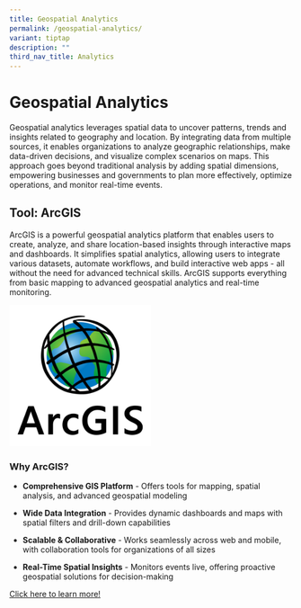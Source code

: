 ```yaml
---
title: Geospatial Analytics
permalink: /geospatial-analytics/
variant: tiptap
description: ""
third_nav_title: Analytics
---
```

<h1>Geospatial Analytics</h1>
<p>Geospatial analytics leverages spatial data to uncover patterns, trends
and insights related to geography and location. By integrating data from
multiple sources, it enables organizations to analyze geographic relationships,
make data-driven decisions, and visualize complex scenarios on maps. This
approach goes beyond traditional analysis by adding spatial dimensions,
empowering businesses and governments to plan more effectively, optimize
operations, and monitor real-time events.</p>
<h2>Tool: ArcGIS</h2>
<p>ArcGIS is a powerful geospatial analytics platform that enables users
to create, analyze, and share location-based insights through interactive
maps and dashboards. It simplifies spatial analytics, allowing users to
integrate various datasets, automate workflows, and build interactive web
apps - all without the need for advanced technical skills. ArcGIS supports
everything from basic mapping to advanced geospatial analytics and real-time
monitoring.</p>
<div class="isomer-image-wrapper">
<img style="width: 50%;" height="auto" width="100%" alt="" src="/images/Product Logos/ArcGIS_logo.png">
</div>
<h3>Why ArcGIS?</h3>
<ul data-tight="true" class="tight">
<li>
<p><strong>Comprehensive GIS Platform</strong> - Offers tools for mapping,
spatial analysis, and advanced geospatial modeling</p>
</li>
<li>
<p><strong>Wide Data Integration</strong> - Provides dynamic dashboards and
maps with spatial filters and drill-down capabilities</p>
</li>
<li>
<p><strong>Scalable &amp; Collaborative</strong> - Works seamlessly across
web and mobile, with collaboration tools for organizations of all sizes</p>
</li>
<li>
<p><strong>Real-Time Spatial Insights</strong> - Monitors events live, offering
proactive geospatial solutions for decision-making</p>
</li>
</ul>
<p><a href="https://www.arcgis.com/index.html" rel="noopener nofollow" target="_blank">Click here to learn more!</a>
</p>
<p></p>